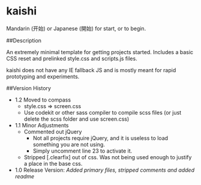 kaishi
================================
Mandarin (开始) or Japanese (開始) for start, or to begin.

##Description

An extremely minimal template for getting projects started. Includes a basic CSS reset and prelinked style.css and scripts.js files.

kaishi does not have any IE fallback JS and is mostly meant for rapid prototyping and experiments.

##Version History
* 1.2 Moved to compass
    * style.css => screen.css
    * Use codekit or other sass compiler to compile scss files (or just delete the scss folder and use screen.css)
* 1.1 Minor Adjustments
	* Commented out jQuery
		* Not all projects require jQuery, and it is useless to load something you are not using.
		* Simply uncomment line 23 to activate it.
	* Stripped [.clearfix] out of css. Was not being used enough to justify a place in the base css.
* 1.0 Release Version: *Added primary files, stripped comments and added readme*